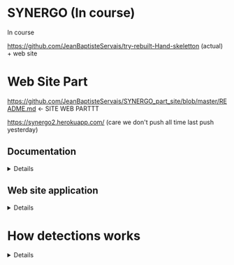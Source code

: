 # SYNERGO (In course)

In course

https://github.com/JeanBaptisteServais/try-rebuilt-Hand-skeletton (actual) + web site


<h1>Web Site Part</h1>

https://github.com/JeanBaptisteServais/SYNERGO_part_site/blob/master/README.md <- SITE WEB PARTTT

https://synergo2.herokuapp.com/ (care we don't push all time last push yesterday)

<h2>Documentation</h2>

<details>
 
<p align="center">
 <img src="https://user-images.githubusercontent.com/54853371/72666930-e1310880-3a16-11ea-9966-915c4b2376c2.png" width="550">
</p>

</details>

<h2>Web site application</h2>

<details>
 
 Register
 
 Upload video
 
 Social media publications
  
  
</details>


<h1>How detections works</h1>

<details>

<h2>Head</h2>

<details>

  Finish

  Requirements: (pip install -r requirements_head.txt)

</details>

<h2>Eyes</h2>
  
 <details>
  
  Finish
  Requirements: (pip install -r requirements_eyes.txt)
  
 </details>
  
<h2>Face</h2>

<details>
  
  Finish
  Requirements: (pip install -r requirements_face.txt)

</details>
  
<h2>Exterior Head</h2>

<details>

</details>

<h2>Hand</h2>

<details>

  - <h2>Hand detection</h2>
  
  model hand detection by:
  
  model skeletton by: 
  
  - <h2>Hand mask</h2>
    <em>Maybe finish</em>
    
  - <h2>Hand skeltton</h2>
  
![bb](https://user-images.githubusercontent.com/54853371/72691359-1592ea80-3b25-11ea-9539-861a3bfff08c.png)
    
  - <h2>no_finger_found</h2>
    <em>Maybe finish</em>
    
  - <h2> 1) thumb_location</h2>
  
 Here we recuperate skeletton points. We need to identify the position of the thumb because... we activilly search.
  
   ![thumb_localisation](https://user-images.githubusercontent.com/54853371/72765060-ddee7600-3bea-11ea-9ef5-49ce65c7c178.png)
    
For that we compare fingertip coordiantes


  - <h2>palm_analyse</h2>
    <em>Maybe finish</em>
    

   
  - <h2>Delete phax</h2>
  - <h2>Delete fingers</h2>
    
    

  - <h2>Identifiy fingers <em>In course</em></h2> 

  <p> Here we need to detect to which finger belongs its points for that we must define distances according to the direction of the hand that it is lying and thus in width, or on the contrary in length. For that use <stron>the contours</strong> of the hand.

<center>
  

![bb](https://user-images.githubusercontent.com/54853371/72475132-9337bd00-37ea-11ea-8c55-7e78e420502a.png)
![bb](https://user-images.githubusercontent.com/54853371/72475207-c37f5b80-37ea-11ea-964e-57548bee9ca1.png)
![bb](https://user-images.githubusercontent.com/54853371/72475315-f1fd3680-37ea-11ea-9c51-4f751bfbd02f.png)
![bb](https://user-images.githubusercontent.com/54853371/72475394-178a4000-37eb-11ea-8504-d2a79fe81990.png)

</center>

The model by ... detect almost always the thumb so we rely on the thumb. Next we search the next point of the thumb given above.

We have think thumb-index distance as:

    D(t, i) = i < w * 0.574 
    
    D(t, m) = w * 0.574  < m < w * 0.775 or D(t, m) ∈ ]w * 0.574; w * 0.775[
    
    D(t, an) = in course
    
    D(t, a) = in course
    


And distance beetween finger's are egal to

    D(Fi, Fi+1) = (w * 0.295) * x
    
    where i ∈ N and i ∈ [1; 4] and x ∈ N and i ∈ [1; 4]
    
 

    or h * ... in course

    - where w, h are length and hight of hand position,
    
    - w if w > h and y if h > w 
    
    - w ∈ [114; 130] pxs
    
    - h  ∈ [81; 120] pxs


t = thumb; i = index; m = major; w, h = width, height of the contour; F = finger without thumb; x = finger number



</p>

</details>


  <h1>Fingers</h1>
  
 <details>
  
  - <h2>defintion_to_angle</h2>
      <em>In course</em>
  - <h2>position_of_the_finger</h2>
      <em>Maybe finish</em>
  - <h2>Identifiy fingers</h2>
    <em>Maybe finish</em>
  - <h2>similar_points_finger</h2>
      <em>Maybe finish</em>
  - <h2>courbure_du_doigt</h2>
      <em>In course</em>
  - <h2>sens finger</h2>
      <em>Maybe finish</em>
  - <h2>position des doigts les uns par apport aux autres</h2>  
      <em>Maybe finish</em>
  - <h2>space</h2>
      <em>Maybe finish</em>
  - <h2>position_beetween_fingers</h2>
      <em>Maybe finish</em>
  - <h2>length_of_fingers</h2>
      <em>Maybe finish</em>
  
  - <h2>Signes</h2>
      <em>In course</em>
  
  Requirements: (pip install -r requirements_hand.txt)

  to download :

</details>



<h1>Talk</h1>

<details>
</details>

<h1>Voice</h1>

<details>
</details>

<h1>Secret algo</h1>
<details>
</details>


</details>
